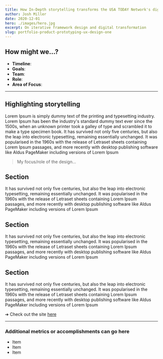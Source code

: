 ```yaml
---
title: How In-Depth storytelling transforms the USA TODAY Network's digital journalism 
author: Josh Miller
date: 2020-12-01
hero: ./images/hero.jpg
excerpt: On iterative framework design and digital transformation
slug: portfolio-product-prototyping-ux-design-one
---
```


## How might we...?

- **Timeline**:
- **Goals**:
- **Team**:
- **Role**:
- **Area of Focus**:    

---
## Highlighting storytelling
Lorem Ipsum is simply dummy text of the printing and typesetting industry. Lorem Ipsum has been the industry's standard dummy text ever since the 1500s, when an unknown printer took a galley of type and scrambled it to make a type specimen book. It has survived not only five centuries, but also the leap into electronic typesetting, remaining essentially unchanged. It was popularised in the 1960s with the release of Letraset sheets containing Lorem Ipsum passages, and more recently with desktop publishing software like Aldus PageMaker including versions of Lorem Ipsum

> My focus/role of the design...

## Section
It has survived not only five centuries, but also the leap into electronic typesetting, remaining essentially unchanged. It was popularised in the 1960s with the release of Letraset sheets containing Lorem Ipsum passages, and more recently with desktop publishing software like Aldus PageMaker including versions of Lorem Ipsum

## Section
It has survived not only five centuries, but also the leap into electronic typesetting, remaining essentially unchanged. It was popularised in the 1960s with the release of Letraset sheets containing Lorem Ipsum passages, and more recently with desktop publishing software like Aldus PageMaker including versions of Lorem Ipsum

## Section
It has survived not only five centuries, but also the leap into electronic typesetting, remaining essentially unchanged. It was popularised in the 1960s with the release of Letraset sheets containing Lorem Ipsum passages, and more recently with desktop publishing software like Aldus PageMaker including versions of Lorem Ipsum

➔ Check out the site [here](https://www.google.com "Read a sample story")

---

### Additional metrics or accomplishments can go here
- Item
- Item
- Item


